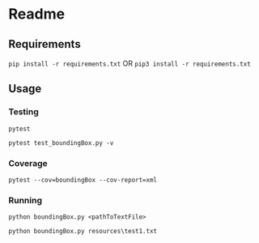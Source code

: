 # Readme
## Requirements
```pip install -r requirements.txt```
OR
```pip3 install -r requirements.txt```

## Usage
### Testing
```pytest```

```pytest test_boundingBox.py -v```

### Coverage
```pytest --cov=boundingBox --cov-report=xml```

### Running
```python boundingBox.py <pathToTextFile>```

```python boundingBox.py resources\test1.txt```
